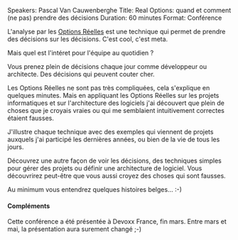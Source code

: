Speakers: Pascal Van Cauwenberghe
Title: Real Options: quand et comment (ne pas) prendre des décisions
Duration: 60 minutes
Format: Conférence

L'analyse par les [Options Réelles][] est une technique qui permet de prendre des décisions sur les décisions. C'est cool, c'est meta.

Mais quel est l'intéret pour l'équipe au quotidien ?

Vous prenez plein de décisions chaque jour comme développeur ou architecte.
Des décisions qui peuvent couter cher.

Les Options Réelles ne sont pas très compliquées, cela s'explique en quelques minutes.
Mais en appliquant les Options Réelles sur les projets informatiques et sur l'architecture des logiciels j'ai découvert que plein de choses que je croyais vraies ou qui me semblaient intuitivement correctes étaient fausses.

J'illustre chaque technique avec des exemples qui viennent de projets auxquels j'ai participé les dernières années, ou bien de la vie de tous les jours.

Découvrez une autre façon de voir les décisions, des techniques simples pour gérer des projets ou définir une architecture de logiciel.
Vous découvrirez peut-être que vous aussi croyez des choses qui sont fausses.

Au minimum vous entendrez quelques histoires belges... :-)

#### Compléments

Cette conférence a été présentée à Devoxx France, fin mars. Entre mars et mai, la présentation aura surement changé ;-)

[Options Réelles]: http://fr.wikipedia.org/wiki/Analyse_par_les_options_r%C3%A9elles
